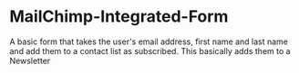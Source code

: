 # MailChimp-Integrated-Form
A basic form that takes the user's email address, first name and last name and add them to a contact list as subscribed. This basically adds them to a Newsletter
